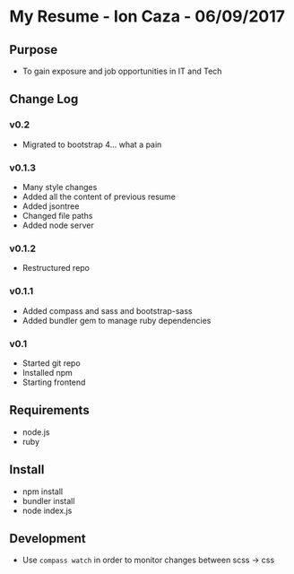 # My Resume - Ion Caza - 06/09/2017
## Purpose
* To gain exposure and job opportunities in IT and Tech
## Change Log
### v0.2
* Migrated to bootstrap 4... what a pain
### v0.1.3
* Many style changes
* Added all the content of previous resume
* Added jsontree
* Changed file paths
* Added node server
### v0.1.2
* Restructured repo
### v0.1.1
* Added compass and sass and bootstrap-sass
* Added bundler gem to manage ruby dependencies
### v0.1
* Started git repo
* Installed npm
* Starting frontend 
## Requirements
* node.js
* ruby
## Install
* npm install
* bundler install
* node index.js
## Development
* Use `compass watch` in order to monitor changes between scss -> css